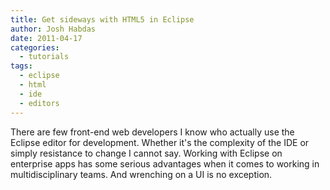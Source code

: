 ```yaml
---
title: Get sideways with HTML5 in Eclipse
author: Josh Habdas
date: 2011-04-17
categories:
  - tutorials
tags:
  - eclipse
  - html
  - ide
  - editors
---
```

There are few front-end web developers I know who actually use the Eclipse editor for development. Whether it's the complexity of the IDE or simply resistance to change I cannot say. Working with Eclipse on enterprise apps has some serious advantages when it comes to working in multidisciplinary teams. And wrenching on a UI is no exception.
